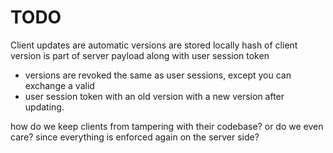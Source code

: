 # TODO


Client updates are automatic
versions are stored locally
hash of client version is part of server payload along with user session token
- versions are revoked the same as user sessions, except you can exchange a valid
- user session token with an old version with a new version after updating.

how do we keep clients from tampering with their codebase? or do we even care? since everything is enforced again on the server side?